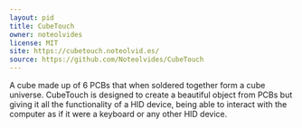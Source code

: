 ```yaml
---
layout: pid
title: CubeTouch
owner: noteolvides
license: MIT
site: https://cubetouch.noteolvid.es/
source: https://github.com/Noteolvides/CubeTouch
---
```


A cube made up of 6 PCBs that when soldered together form a cube universe. CubeTouch is designed to create a beautiful object from PCBs but giving it all the functionality of a HID device, being able to interact with the computer as if it were a keyboard or any other HID device. 


